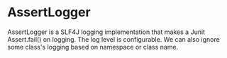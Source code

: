 # AssertLogger 

AssertLogger is a SLF4J logging implementation that makes a Junit Assert.fail() on logging. The log level is configurable. We can also ignore some class's logging based on namespace or class name. 

